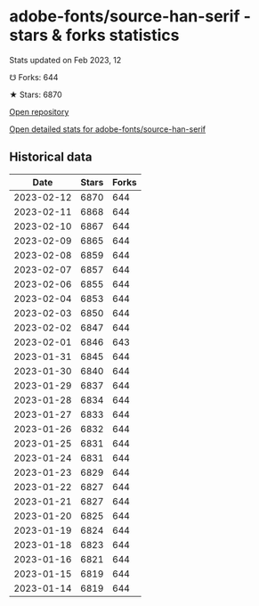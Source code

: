 # adobe-fonts/source-han-serif - stars & forks statistics

Stats updated on Feb 2023, 12

☋ Forks: 644

★ Stars: 6870

[Open repository](https://github.com/adobe-fonts/source-han-serif)

[Open detailed stats for adobe-fonts/source-han-serif](https://reviewgithub.com/rep/adobe-fonts/source-han-serif)

## Historical data
| Date | Stars | Forks |
|------|-------|-------|
| 2023-02-12 | 6870 | 644 | 
| 2023-02-11 | 6868 | 644 | 
| 2023-02-10 | 6867 | 644 | 
| 2023-02-09 | 6865 | 644 | 
| 2023-02-08 | 6859 | 644 | 
| 2023-02-07 | 6857 | 644 | 
| 2023-02-06 | 6855 | 644 | 
| 2023-02-04 | 6853 | 644 | 
| 2023-02-03 | 6850 | 644 | 
| 2023-02-02 | 6847 | 644 | 
| 2023-02-01 | 6846 | 643 | 
| 2023-01-31 | 6845 | 644 | 
| 2023-01-30 | 6840 | 644 | 
| 2023-01-29 | 6837 | 644 | 
| 2023-01-28 | 6834 | 644 | 
| 2023-01-27 | 6833 | 644 | 
| 2023-01-26 | 6832 | 644 | 
| 2023-01-25 | 6831 | 644 | 
| 2023-01-24 | 6831 | 644 | 
| 2023-01-23 | 6829 | 644 | 
| 2023-01-22 | 6827 | 644 | 
| 2023-01-21 | 6827 | 644 | 
| 2023-01-20 | 6825 | 644 | 
| 2023-01-19 | 6824 | 644 | 
| 2023-01-18 | 6823 | 644 | 
| 2023-01-16 | 6821 | 644 | 
| 2023-01-15 | 6819 | 644 | 
| 2023-01-14 | 6819 | 644 | 

